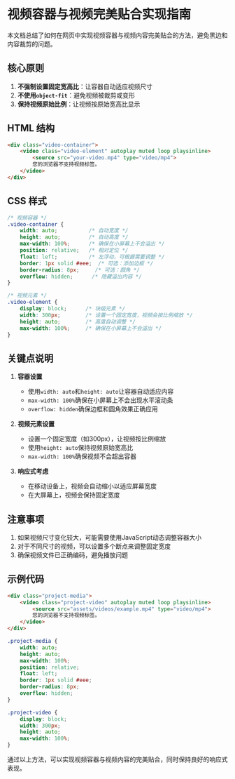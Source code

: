 # 视频容器与视频完美贴合实现指南

本文档总结了如何在网页中实现视频容器与视频内容完美贴合的方法，避免黑边和内容裁剪的问题。

## 核心原则

1. **不强制设置固定宽高比**：让容器自动适应视频尺寸
2. **不使用`object-fit`**：避免视频被裁剪或变形
3. **保持视频原始比例**：让视频按原始宽高比显示

## HTML 结构

```html
<div class="video-container">
    <video class="video-element" autoplay muted loop playsinline>
        <source src="your-video.mp4" type="video/mp4">
        您的浏览器不支持视频标签。
    </video>
</div>
```

## CSS 样式

```css
/* 视频容器 */
.video-container {
    width: auto;          /* 自动宽度 */
    height: auto;         /* 自动高度 */
    max-width: 100%;      /* 确保在小屏幕上不会溢出 */
    position: relative;   /* 相对定位 */
    float: left;          /* 左浮动，可根据需要调整 */
    border: 1px solid #eee;  /* 可选：添加边框 */
    border-radius: 8px;     /* 可选：圆角 */
    overflow: hidden;      /* 隐藏溢出内容 */
}

/* 视频元素 */
.video-element {
    display: block;      /* 块级元素 */
    width: 300px;        /* 设置一个固定宽度，视频会按比例缩放 */
    height: auto;        /* 高度自动调整 */
    max-width: 100%;     /* 确保在小屏幕上不会溢出 */
}
```

## 关键点说明

1. **容器设置**
   - 使用`width: auto`和`height: auto`让容器自动适应内容
   - `max-width: 100%`确保在小屏幕上不会出现水平滚动条
   - `overflow: hidden`确保边框和圆角效果正确应用

2. **视频元素设置**
   - 设置一个固定宽度（如300px），让视频按比例缩放
   - 使用`height: auto`保持视频原始宽高比
   - `max-width: 100%`确保视频不会超出容器

3. **响应式考虑**
   - 在移动设备上，视频会自动缩小以适应屏幕宽度
   - 在大屏幕上，视频会保持固定宽度

## 注意事项

1. 如果视频尺寸变化较大，可能需要使用JavaScript动态调整容器大小
2. 对于不同尺寸的视频，可以设置多个断点来调整固定宽度
3. 确保视频文件已正确编码，避免播放问题

## 示例代码

```html
<div class="project-media">
    <video class="project-video" autoplay muted loop playsinline>
        <source src="assets/videos/example.mp4" type="video/mp4">
        您的浏览器不支持视频标签。
    </video>
</div>
```

```css
.project-media {
    width: auto;
    height: auto;
    max-width: 100%;
    position: relative;
    float: left;
    border: 1px solid #eee;
    border-radius: 8px;
    overflow: hidden;
}

.project-video {
    display: block;
    width: 300px;
    height: auto;
    max-width: 100%;
}
```

通过以上方法，可以实现视频容器与视频内容的完美贴合，同时保持良好的响应式表现。
